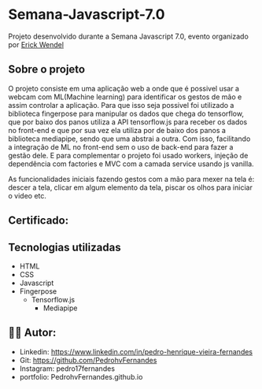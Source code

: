 # Semana-Javascript-7.0

Projeto desenvolvido durante a Semana Javascript 7.0, evento organizado por [Erick Wendel](https://github.com/ErickWendel)

## Sobre o projeto

O projeto consiste em uma aplicação web a onde que é possivel usar a webcam com ML(Machine learning) para identificar os gestos de mão e assim controlar a aplicação. Para que isso seja possivel foi utilizado a biblioteca fingerpose para manipular os dados que chega do tensorflow, que por baixo dos panos utiliza a API tensorflow.js para receber os dados no front-end e que por sua vez ela utiliza por de baixo dos panos a biblioteca mediapipe, sendo que uma abstrai a outra. Com isso, facilitando a integração de ML no front-end sem o uso de back-end para fazer a gestão dele. E para complementar o projeto foi usado workers, injeção de dependência com factories e MVC com a camada service usando js vanilla.

As funcionalidades iniciais fazendo gestos com a mão para mexer na tela é: descer a tela, clicar em algum elemento da tela, piscar os olhos para iniciar o video etc.

## Certificado:


## Tecnologias utilizadas

- HTML
- CSS
- Javascript
- Fingerpose
  - Tensorflow.js
    - Mediapipe


## 👨‍💻 Autor:

- Linkedin: https://www.linkedin.com/in/pedro-henrique-vieira-fernandes
- Git: https://github.com/PedrohvFernandes
- Instagram: pedro17fernandes
- portfolio: PedrohvFernandes.github.io